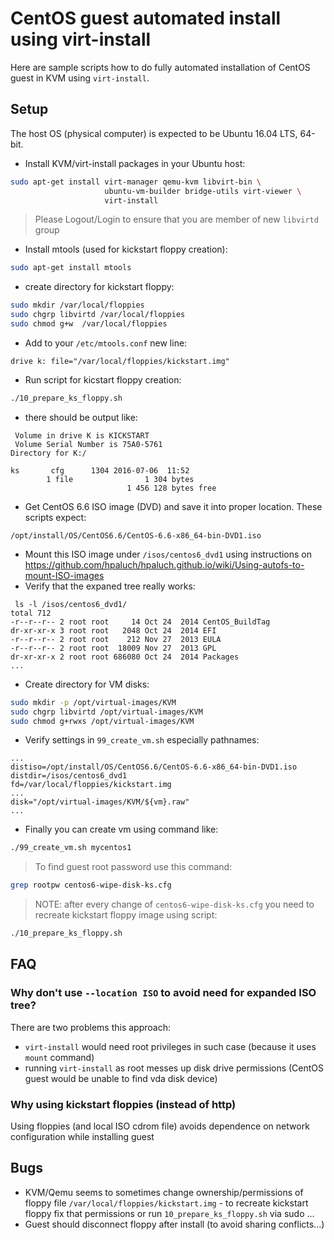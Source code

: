 # CentOS guest automated install using virt-install

Here are sample scripts how to do fully automated installation
of CentOS guest in KVM using `virt-install`.

## Setup

The host OS (physical computer) is expected to be Ubuntu 16.04 LTS, 64-bit.

* Install KVM/virt-install packages in your Ubuntu host:
```bash
sudo apt-get install virt-manager qemu-kvm libvirt-bin \
                     ubuntu-vm-builder bridge-utils virt-viewer \
                     virt-install
``` 

> Please Logout/Login to ensure that you are member of new
> `libvirtd` group

* Install mtools (used for kickstart floppy creation):
```bash
sudo apt-get install mtools
```

* create directory for kickstart floppy:
```bash
sudo mkdir /var/local/floppies
sudo chgrp libvirtd /var/local/floppies
sudo chmod g+w  /var/local/floppies
```

* Add to your `/etc/mtools.conf` new line:
```
drive k: file="/var/local/floppies/kickstart.img"
```

* Run script for kicstart floppy creation:
```bash
./10_prepare_ks_floppy.sh
```

* there should be output like:
```
 Volume in drive K is KICKSTART  
 Volume Serial Number is 75A0-5761
Directory for K:/

ks       cfg      1304 2016-07-06  11:52 
        1 file                1 304 bytes
                          1 456 128 bytes free

```

* Get CentOS 6.6 ISO image (DVD) and save it into proper location.
  These scripts expect:
```
/opt/install/OS/CentOS6.6/CentOS-6.6-x86_64-bin-DVD1.iso
```
* Mount this ISO image under `/isos/centos6_dvd1` using
  instructions on <https://github.com/hpaluch/hpaluch.github.io/wiki/Using-autofs-to-mount-ISO-images>  
* Verify that the expaned tree really works:
```
 ls -l /isos/centos6_dvd1/
total 712
-r--r--r-- 2 root root     14 Oct 24  2014 CentOS_BuildTag
dr-xr-xr-x 3 root root   2048 Oct 24  2014 EFI
-r--r--r-- 2 root root    212 Nov 27  2013 EULA
-r--r--r-- 2 root root  18009 Nov 27  2013 GPL
dr-xr-xr-x 2 root root 686080 Oct 24  2014 Packages
...
```

* Create directory for VM disks:
```bash
sudo mkdir -p /opt/virtual-images/KVM
sudo chgrp libvirtd /opt/virtual-images/KVM
sudo chmod g+rwxs /opt/virtual-images/KVM
```

* Verify settings in `99_create_vm.sh` especially pathnames:
```
...
distiso=/opt/install/OS/CentOS6.6/CentOS-6.6-x86_64-bin-DVD1.iso
distdir=/isos/centos6_dvd1
fd=/var/local/floppies/kickstart.img
...
disk="/opt/virtual-images/KVM/${vm}.raw"
...
```

* Finally you can create vm using command like:
```bash
./99_create_vm.sh mycentos1
```

> To find guest root password use this command:
```bash
grep rootpw centos6-wipe-disk-ks.cfg
```

> NOTE: after every change of `centos6-wipe-disk-ks.cfg` you need to
> recreate kickstart floppy image using script:

```bash
./10_prepare_ks_floppy.sh
```


## FAQ

### Why don't use `--location ISO` to avoid need for expanded ISO tree?

There are two problems this approach:

* `virt-install` would need root privileges in such case (because it uses `mount` command)
* running `virt-install` as root messes up disk drive permissions (CentOS guest would be unable to find
  vda disk device)

### Why using kickstart floppies (instead of http)

Using floppies (and local ISO cdrom file) avoids dependence on network configuration while
installing guest



## Bugs

* KVM/Qemu seems to sometimes change ownership/permissions of floppy
  file `/var/local/floppies/kickstart.img` - to recreate kickstart floppy fix that permissions
  or run `10_prepare_ks_floppy.sh` via sudo ...
* Guest should disconnect floppy after install (to avoid sharing conflicts...)

